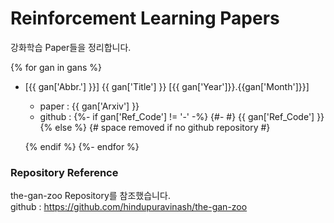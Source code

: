 # Reinforcement Learning Papers

강화학습 Paper들을 정리합니다.

{% for gan in gans %}
* [{{ gan['Abbr.'] }}] {{ gan['Title'] }} [{{ gan['Year']}}.{{gan['Month']}}]
  - paper : {{ gan['Arxiv'] }}  
  - github :
  {%- if gan['Ref_Code'] != '-' -%}
  {#- #} {{ gan['Ref_Code'] }}
  {% else %} {# space removed if no github repository #}

  {% endif %}
{%- endfor %}

### Repository Reference
the-gan-zoo Repository를 참조했습니다.  
github : https://github.com/hindupuravinash/the-gan-zoo
